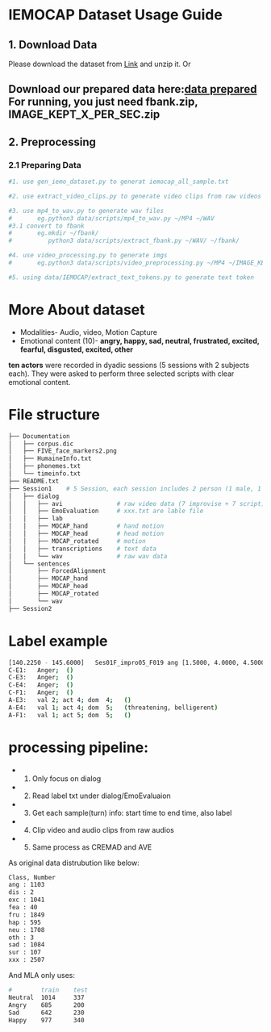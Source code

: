 # IEMOCAP Dataset Usage Guide

## 1. Download Data

Please download the dataset from [Link](https://sail.usc.edu/iemocap/iemocap_info.html) and unzip it.
Or  

Download our prepared data here:[data prepared](https://drive.google.com/drive/folders/1x9TER3mc1sMgcALp7x_ooK65IjRHOaHN?usp=sharing)
For running, you just need fbank.zip, IMAGE_KEPT_X_PER_SEC.zip
---

## 2. Preprocessing

### 2.1 Preparing Data
```sh
#1. use gen_iemo_dataset.py to generat iemocap_all_sample.txt

#2. use extract_video_clips.py to generate video clips from raw videos

#3. use mp4_to_wav.py to generate wav files
#       eg.python3 data/scripts/mp4_to_wav.py ~/MP4 ~/WAV
#3.1 convert to fbank
#       eg.mkdir ~/fbank/
#          python3 data/scripts/extract_fbank.py ~/WAV/ ~/fbank/

#4. use video_processing.py to generate imgs
#       eg.python3 data/scripts/video_preprocessing.py ~/MP4 ~/IMAGE_KEPT_2_PER_SEC/ 2 ".mp4"

#5. using data/IEMOCAP/extract_text_tokens.py to generate text token
```


# More About dataset
+ Modalities- Audio, video, Motion Capture
+ Emotional content (10)- 
**angry, happy, sad, neutral, frustrated, excited, fearful, disgusted, excited, other**

**ten actors** were recorded in dyadic sessions (5 sessions with 2 subjects each). They were asked to
 perform three selected scripts with clear emotional content.


# File structure
```sh
├── Documentation
│   ├── corpus.dic
│   ├── FIVE_face_markers2.png
│   ├── HumaineInfo.txt
│   ├── phonemes.txt
│   └── timeinfo.txt
├── README.txt
├── Session1    # 5 Session, each session includes 2 person (1 male, 1 female)
│   ├── dialog
│   │   ├── avi               # raw video data (7 improvise + 7 script) * 2 = 28 videos
│   │   ├── EmoEvaluation     # xxx.txt are lable file
│   │   ├── lab               
│   │   ├── MOCAP_hand        # hand motion
│   │   ├── MOCAP_head        # head motion
│   │   ├── MOCAP_rotated     # motion
│   │   ├── transcriptions    # text data
│   │   └── wav               # raw wav data
│   └── sentences
│       ├── ForcedAlignment
│       ├── MOCAP_hand
│       ├── MOCAP_head
│       ├── MOCAP_rotated
│       └── wav
├── Session2
```

# Label example
```sh
[140.2250 - 145.6000]	Ses01F_impro05_F019	ang	[1.5000, 4.0000, 4.5000]
C-E1:	Anger;	()
C-E3:	Anger;	()
C-E4:	Anger;	()
C-F1:	Anger;	()
A-E3:	val 2; act 4; dom  4;	()
A-E4:	val 1; act 4; dom  5;	(threatening, belligerent)
A-F1:	val 1; act 5; dom  5;	()
```

# processing pipeline:
+ 1. Only focus on dialog
+ 2. Read label txt under dialog/EmoEvaluaion
+ 3. Get each sample(turn) info: start time to end time, also label
+ 4. Clip video and audio clips from raw audios
+ 5. Same process as CREMAD and AVE


As original data distrubution like below:
```sh
Class, Number
ang : 1103
dis : 2
exc : 1041
fea : 40
fru : 1849
hap : 595
neu : 1708
oth : 3
sad : 1084
sur : 107
xxx : 2507
```

And MLA only uses: 
```sh
#        train    test
Neutral  1014     337
Angry    685      200
Sad      642      230
Happy    977      340
```